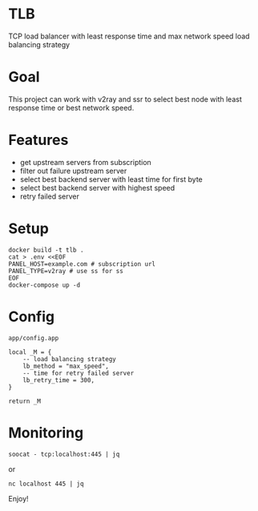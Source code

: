 # TLB

TCP load balancer with least response time and max network speed load balancing strategy

# Goal

This project can work with v2ray and ssr to select best node with least response time or best network speed.

# Features

* get upstream servers from subscription
* filter out failure upstream server
* select best backend server with least time for first byte
* select best backend server with highest speed
* retry failed server

# Setup

```
docker build -t tlb .
cat > .env <<EOF
PANEL_HOST=example.com # subscription url
PANEL_TYPE=v2ray # use ss for ss
EOF
docker-compose up -d
```

# Config

`app/config.app`

```
local _M = {
    -- load balancing strategy
    lb_method = "max_speed",
    -- time for retry failed server
    lb_retry_time = 300,
}

return _M
```

# Monitoring

```
soocat - tcp:localhost:445 | jq
```

or

```
nc localhost 445 | jq
```

Enjoy!
